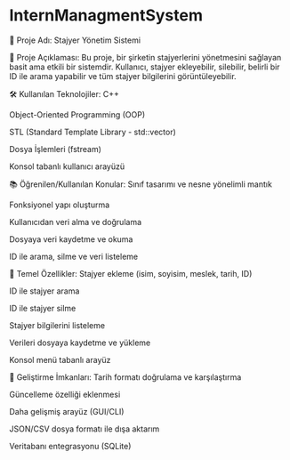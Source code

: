 ﻿# InternManagmentSystem
💼 Proje Adı: Stajyer Yönetim Sistemi


🧠 Proje Açıklaması:
Bu proje, bir şirketin stajyerlerini yönetmesini sağlayan basit ama etkili bir sistemdir. Kullanıcı, stajyer ekleyebilir, silebilir, belirli bir ID ile arama yapabilir ve tüm stajyer bilgilerini görüntüleyebilir.

🛠️ Kullanılan Teknolojiler:
C++

Object-Oriented Programming (OOP)

STL (Standard Template Library - std::vector)

Dosya İşlemleri (fstream)

Konsol tabanlı kullanıcı arayüzü

📚 Öğrenilen/Kullanılan Konular:
Sınıf tasarımı ve nesne yönelimli mantık

Fonksiyonel yapı oluşturma

Kullanıcıdan veri alma ve doğrulama

Dosyaya veri kaydetme ve okuma

ID ile arama, silme ve veri listeleme

🧩 Temel Özellikler:
Stajyer ekleme (isim, soyisim, meslek, tarih, ID)

ID ile stajyer arama

ID ile stajyer silme

Stajyer bilgilerini listeleme

Verileri dosyaya kaydetme ve yükleme

Konsol menü tabanlı arayüz

📁 Geliştirme İmkanları:
Tarih formatı doğrulama ve karşılaştırma

Güncelleme özelliği eklenmesi

Daha gelişmiş arayüz (GUI/CLI)

JSON/CSV dosya formatı ile dışa aktarım

Veritabanı entegrasyonu (SQLite)

